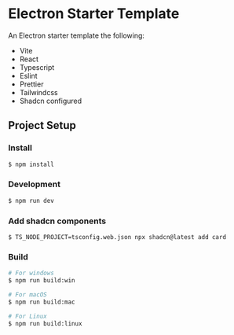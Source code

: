 # Electron Starter Template

An Electron starter template the following:
- Vite
- React
- Typescript
- Eslint
- Prettier
- Tailwindcss
- Shadcn configured

## Project Setup

### Install

```bash
$ npm install
```

### Development

```bash
$ npm run dev
```

### Add shadcn components
```baseh
$ TS_NODE_PROJECT=tsconfig.web.json npx shadcn@latest add card
```

### Build

```bash
# For windows
$ npm run build:win

# For macOS
$ npm run build:mac

# For Linux
$ npm run build:linux
```

